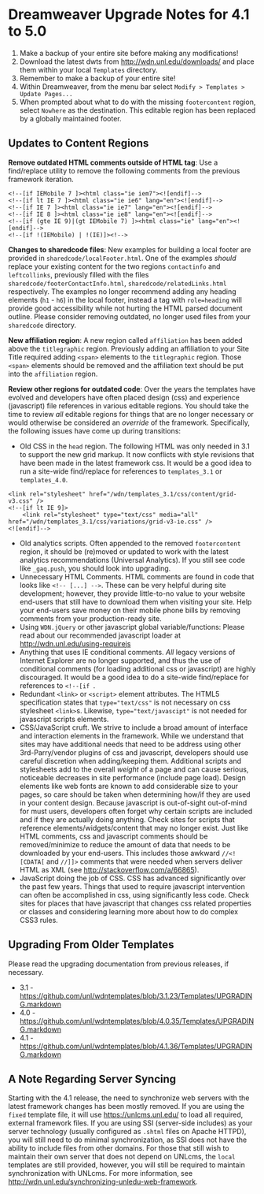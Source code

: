 # Dreamweaver Upgrade Notes for 4.1 to 5.0

1. Make a backup of your entire site before making any modifications!
2. Download the latest dwts from http://wdn.unl.edu/downloads/ and place them within your local `Templates` directory.
3. Remember to make a backup of your entire site!
4. Within Dreamweaver, from the menu bar select `Modify > Templates > Update Pages...`
5. When prompted about what to do with the missing `footercontent` region, select `Nowhere` as the destination. This editable region has been replaced by a globally maintained footer.

## Updates to Content Regions

**Remove outdated HTML comments outside of HTML tag**: Use a find/replace utility to remove the following comments from the previous framework iteration.

```
<!--[if IEMobile 7 ]><html class="ie iem7"><![endif]-->
<!--[if lt IE 7 ]><html class="ie ie6" lang="en"><![endif]-->
<!--[if IE 7 ]><html class="ie ie7" lang="en"><![endif]-->
<!--[if IE 8 ]><html class="ie ie8" lang="en"><![endif]-->
<!--[if (gte IE 9)|(gt IEMobile 7) ]><html class="ie" lang="en"><![endif]-->
<!--[if !(IEMobile) | !(IE)]><!-->
```

**Changes to sharedcode files**: New examples for building a local footer are provided in `sharedcode/localFooter.html`. One of the examples _should_ replace your existing content for the two regions `contactinfo` and `leftcollinks`, previously filled with the files `sharedcode/footerContactInfo.html`, `sharedcode/relatedLinks.html` respectively. The examples no longer recommend adding any heading elements (`h1` - `h6`) in the local footer, instead a tag with `role=heading` will provide good accessibility while not hurting the HTML parsed document outline. Please consider removing outdated, no longer used files from your `sharedcode` directory.

**New affiliation region**: A new region called `affiliation` has been added above the `titlegraphic` region. Previously adding an affiliation to your Site Title required adding `<span>` elements to the `titlegraphic` region. Those `<span>` elements should be removed and the affiliation text should be put into the `affiliation` region.

**Review other regions for outdated code**: Over the years the templates have evolved and developers have often placed design (css) and experience (javascript) file references in various editable regions. You should take the time to review _all_ editable regions for things that are no longer necessary or would otherwise be considered an _override_ of the framework. Specifically, the following issues have come up during transitions:

* Old CSS in the `head` region. The following HTML was only needed in 3.1 to support the new grid markup. It now conflicts with style revisions that have been made in the latest framework css. It would be a good idea to run a site-wide find/replace for references to `templates_3.1` or `templates_4.0`.

```
<link rel="stylesheet" href="/wdn/templates_3.1/css/content/grid-v3.css" />
<!--[if lt IE 9]>
    <link rel="stylesheet" type="text/css" media="all" href="/wdn/templates_3.1/css/variations/grid-v3-ie.css" />
<![endif]-->
```

* Old analytics scripts. Often appended to the removed `footercontent` region, it should be (re)moved or updated to work with the latest analytics recommendations (Universal Analytics). If you still see code like `_gaq.push`, you should look into upgrading.
* Unnecessary HTML Comments. HTML comments are found in code that looks like `<!-- [...] -->`. These can be very helpful during site development; however, they provide little-to-no value to your website end-users that still have to download them when visiting your site. Help your end-users save money on their mobile phone bills by removing comments from your production-ready site.
* Using `WDN.jQuery` or other javascript global variable/functions: Please read about our recommended javascript loader at http://wdn.unl.edu/using-requirejs
* Anything that uses IE conditional comments. _All_ legacy versions of Internet Explorer are no longer supported, and thus the use of conditional comments (for loading additional css or javascript) are highly discouraged. It would be a good idea to do a site-wide find/replace for references to `<!--[if `.
* Redundant `<link>` or `<script>` element attributes. The HTML5 specification states that `type="text/css"` is not necessary on css stylesheet `<link>`s. Likewise, `type="text/javascipt"` is not needed for javascript scripts elements.
* CSS/JavaScript cruft. We strive to include a broad amount of interface and interaction elements in the framework. While we understand that sites may have additional needs that need to be address using other 3rd-Parry/vendor plugins of css and javascript, developers should use careful discretion when adding/keeping them. Additional scripts and stylesheets add to the overall _weight_ of a page and can cause serious, noticeable decreases in site performance (include page load). Design elements like web fonts are known to add considerable size to your pages, so care should be taken when determining how/if they are used in your content design. Because javascript is out-of-sight out-of-mind for must users, developers often forget why certain scripts are included and if they are actually doing anything. Check sites for scripts that reference elements/widgets/content that may no longer exist. Just like HTML comments, css and javascript comments should be removed/minimize to reduce the amount of data that needs to be downloaded by your end-users. This includes those awkward `//<![CDATA[` and `//]]>` comments that were needed when servers deliver HTML as XML (see http://stackoverflow.com/a/66865).
* JavaScript doing the job of CSS. CSS has advanced significantly over the past few years. Things that used to require javascript intervention can often be accomplished in css, using significantly less code. Check sites for places that have javascript that changes css related properties or classes and considering learning more about how to do complex CSS3 rules.

## Upgrading From Older Templates

Please read the upgrading documentation from previous releases, if necessary.

* 3.1 - https://github.com/unl/wdntemplates/blob/3.1.23/Templates/UPGRADING.markdown
* 4.0 - https://github.com/unl/wdntemplates/blob/4.0.35/Templates/UPGRADING.markdown
* 4.1 - https://github.com/unl/wdntemplates/blob/4.1.36/Templates/UPGRADING.markdown

## A Note Regarding Server Syncing

Starting with the 4.1 release, the need to synchronize web servers with the latest framework changes has been mostly removed. If you are using the `fixed` template file, it will use https://unlcms.unl.edu/ to load all required, external framework files. If you are using SSI (server-side includes) as your server technology (usually configured as `.shtml` files on Apache HTTPD), you will still need to do minimal synchronization, as SSI does not have the ability to include files from other domains. For those that still wish to maintain their own server that does not depend on UNLcms, the `local` templates are still provided, however, you will still be required to maintain synchronization with UNLcms. For more information, see http://wdn.unl.edu/synchronizing-unledu-web-framework.
